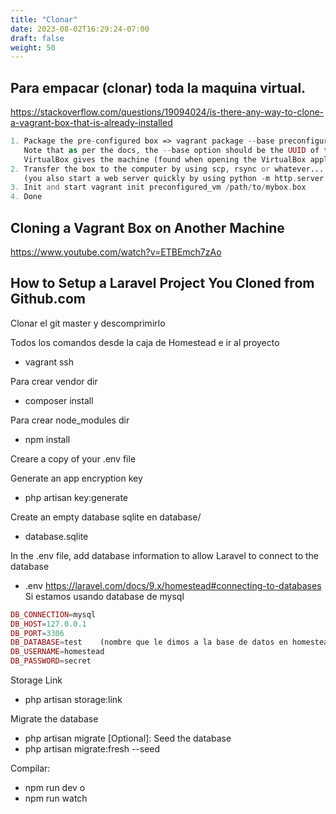 ```yaml
---
title: "Clonar"
date: 2023-08-02T16:29:24-07:00
draft: false
weight: 50
---
```


## Para empacar (clonar) toda la maquina virtual.
https://stackoverflow.com/questions/19094024/is-there-any-way-to-clone-a-vagrant-box-that-is-already-installed
```php
1. Package the pre-configured box => vagrant package --base preconfigured_vm --output /path/to/mybox.box
   Note that as per the docs, the --base option should be the UUID of the machine, or the name 
   VirtualBox gives the machine (found when opening the VirtualBox application).
2. Transfer the box to the computer by using scp, rsync or whatever... 
   (you also start a web server quickly by using python -m http.server PORT or ruby -run -e httpd /path/to -p PORT)
3. Init and start vagrant init preconfigured_vm /path/to/mybox.box
4. Done 
```

## Cloning a Vagrant Box on Another Machine
https://www.youtube.com/watch?v=ETBEmch7zAo

## How to Setup a Laravel Project You Cloned from Github.com
Clonar el git master y descomprimirlo

Todos los comandos desde la caja de Homestead e ir al proyecto
- vagrant ssh

Para crear vendor dir
- composer install

Para crear node_modules dir
- npm install

Creare a copy of your .env file

Generate an app encryption key
- php artisan key:generate

Create an empty database sqlite en database/
- database.sqlite

In the .env file, add database information to allow Laravel to connect to the database
- .env
https://laravel.com/docs/9.x/homestead#connecting-to-databases
Si estamos usando database de mysql
```php
DB_CONNECTION=mysql
DB_HOST=127.0.0.1
DB_PORT=3306
DB_DATABASE=test    (nombre que le dimos a la base de datos en homestead.yaml)
DB_USERNAME=homestead
DB_PASSWORD=secret
```

Storage Link
- php artisan storage:link

Migrate the database
- php artisan migrate
[Optional]: Seed the database
- php artisan migrate:fresh --seed

Compilar:
- npm run dev
o
- npm run watch


